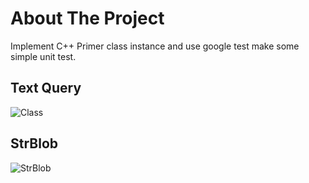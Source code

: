
# About The Project
Implement C++ Primer class instance and use google test make some simple unit test.

## Text Query
![Class](https://user-images.githubusercontent.com/36698746/130319004-8f4b679a-a87f-4d9a-9d1e-b5af6418960b.png)

## StrBlob
![StrBlob](https://user-images.githubusercontent.com/36698746/132375583-89905a52-8a51-4e0a-bce9-567d886e9435.png)



